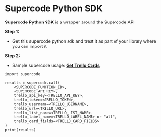 # Supercode Python SDK
**Supercode Python SDK** is a wrapper around the Supercode API

**Step 1:**
- Get this supercode python sdk and treat it as part of your library where you can import it.

**Step 2:**
- Sample supercode usage: [**Get Trello Cards**](https://git.io/vxkeN)
```
import supercode

results = supercode.call(
    <SUPERCODE_FUNCTION_ID>,
    <SUPERCODE_API_KEY>,
    trello_api_key=<TRELLO_API_KEY>,
    trello_token=<TRELLO_TOKEN>,
    trello_username=<TRELLO_USERNAME>,
    trello_url=<TRELLO_URL>,
    trello_list_name=<TRELLO_LIST_NAME>,
    trello_label_name=<TRELLO_LABEL_NAME> or "all",
    trello_card_fields=<TRELLO_CARD_FIELDS>
)
print(results)
```

